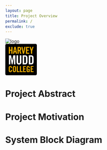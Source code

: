 ```yaml
---
layout: page
title: Project Overview
permalink: /
exclude: true
---
```


<div style="text-align: left">
  <img src="./assets/img/Logo.png" alt="logo" width="100" />
</div>
<div style="text-align: left">
  <img src="./assets/img/hmc_logo.png" alt="logo" width="100" />
</div>

# Project Abstract



# Project Motivation

# System Block Diagram
